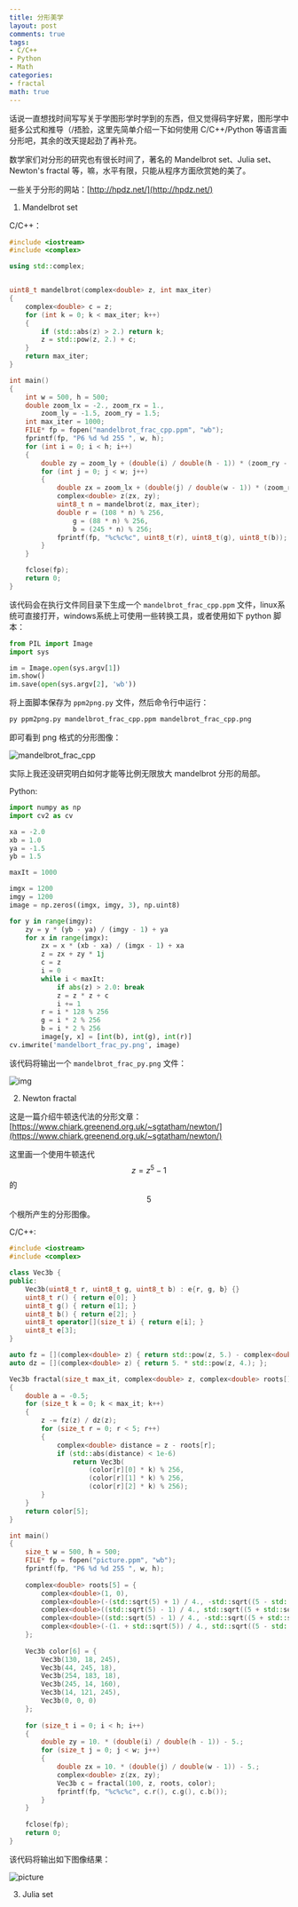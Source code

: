 ```yaml
---
title: 分形美学
layout: post
comments: true
tags:
- C/C++
- Python
- Math
categories:
- fractal
math: true
---
```


话说一直想找时间写写关于学图形学时学到的东西，但又觉得码字好累，图形学中挺多公式和推导（/捂脸，这里先简单介绍一下如何使用 C/C++/Python 等语言画分形吧，其余的改天提起劲了再补充。

数学家们对分形的研究也有很长时间了，著名的 Mandelbrot set、Julia set、Newton's fractal 等，嘛，水平有限，只能从程序方面欣赏她的美了。

一些关于分形的网站：[http://hpdz.net/](http://hpdz.net/)

1. Mandelbrot set

C/C++：
```cpp
#include <iostream>
#include <complex>

using std::complex;


uint8_t mandelbrot(complex<double> z, int max_iter)
{
	complex<double> c = z;
	for (int k = 0; k < max_iter; k++)
	{
		if (std::abs(z) > 2.) return k;
		z = std::pow(z, 2.) + c;
	}
	return max_iter;
}

int main()
{
	int w = 500, h = 500;
	double zoom_lx = -2., zoom_rx = 1.,
		zoom_ly = -1.5, zoom_ry = 1.5;
	int max_iter = 1000;
	FILE* fp = fopen("mandelbrot_frac_cpp.ppm", "wb");
	fprintf(fp, "P6 %d %d 255 ", w, h);
	for (int i = 0; i < h; i++)
	{
		double zy = zoom_ly + (double(i) / double(h - 1)) * (zoom_ry - zoom_ly);
		for (int j = 0; j < w; j++)
		{
			double zx = zoom_lx + (double(j) / double(w - 1)) * (zoom_rx - zoom_lx);
			complex<double> z(zx, zy);
			uint8_t n = mandelbrot(z, max_iter);
			double r = (108 * n) % 256,
				g = (88 * n) % 256,
				b = (245 * n) % 256;
			fprintf(fp, "%c%c%c", uint8_t(r), uint8_t(g), uint8_t(b));
		}
	}

	fclose(fp);
	return 0;
}
```

该代码会在执行文件同目录下生成一个 `mandelbrot_frac_cpp.ppm` 文件，linux系统可直接打开，windows系统上可使用一些转换工具，或者使用如下   python 脚本：
```py
from PIL import Image
import sys

im = Image.open(sys.argv[1])
im.show()
im.save(open(sys.argv[2], 'wb'))
```
将上面脚本保存为 `ppm2png.py` 文件，然后命令行中运行：
```bash
py ppm2png.py mandelbrot_frac_cpp.ppm mandelbrot_frac_cpp.png
```
即可看到 png 格式的分形图像：

![mandelbrot_frac_cpp](/img/mandelbrot_frac_cpp.png)

实际上我还没研究明白如何才能等比例无限放大 mandelbrot 分形的局部。

Python:
```py
import numpy as np
import cv2 as cv

xa = -2.0
xb = 1.0
ya = -1.5
yb = 1.5

maxIt = 1000

imgx = 1200
imgy = 1200
image = np.zeros((imgx, imgy, 3), np.uint8)

for y in range(imgy):
    zy = y * (yb - ya) / (imgy - 1) + ya
    for x in range(imgx):
        zx = x * (xb - xa) / (imgx - 1) + xa
        z = zx + zy * 1j
        c = z
        i = 0
        while i < maxIt:
            if abs(z) > 2.0: break
            z = z * z + c
            i += 1
        r = i * 128 % 256
        g = i * 2 % 256
        b = i * 2 % 256
        image[y, x] = [int(b), int(g), int(r)]
cv.imwrite('mandelbort_frac_py.png', image)
```

该代码将输出一个 `mandelbrot_frac_py.png` 文件：

![img](/img/mandelbrot_frac_py.png)

2. Newton fractal

这是一篇介绍牛顿迭代法的分形文章：[https://www.chiark.greenend.org.uk/~sgtatham/newton/](https://www.chiark.greenend.org.uk/~sgtatham/newton/)

这里画一个使用牛顿迭代 $$ z = z^5 - 1 $$ 的 $$5$$ 个根所产生的分形图像。

C/C++:
```cpp
#include <iostream>
#include <complex>

class Vec3b {
public:
	Vec3b(uint8_t r, uint8_t g, uint8_t b) : e{r, g, b} {}
	uint8_t r() { return e[0]; }
	uint8_t g() { return e[1]; }
	uint8_t b() { return e[2]; }
	uint8_t operator[](size_t i) { return e[i]; }
	uint8_t e[3];
}

auto fz = [](complex<double> z) { return std::pow(z, 5.) - complex<double>(1., 0.); };
auto dz = [](complex<double> z) { return 5. * std::pow(z, 4.); };

Vec3b fractal(size_t max_it, complex<double> z, complex<double> roots[], Vec3b color[])
{
	double a = -0.5;
	for (size_t k = 0; k < max_it; k++)
	{
		z -= fz(z) / dz(z);
		for (size_t r = 0; r < 5; r++)
		{
			complex<double> distance = z - roots[r];
			if (std::abs(distance) < 1e-6)
				return Vec3b(
					(color[r][0] * k) % 256,
					(color[r][1] * k) % 256,
					(color[r][2] * k) % 256);
		}
	}
	return color[5];
}

int main()
{
	size_t w = 500, h = 500;
	FILE* fp = fopen("picture.ppm", "wb");
	fprintf(fp, "P6 %d %d 255 ", w, h);
	
	complex<double> roots[5] = {
		complex<double>(1, 0),
		complex<double>(-(std::sqrt(5) + 1) / 4., -std::sqrt((5 - std::sqrt(5)) / 8.)),
		complex<double>((std::sqrt(5) - 1) / 4., std::sqrt((5 + std::sqrt(5)) / 8.)),
		complex<double>((std::sqrt(5) - 1) / 4., -std::sqrt((5 + std::sqrt(5)) / 8.)),
		complex<double>(-(1. + std::sqrt(5)) / 4., std::sqrt((5 - std::sqrt(5)) / 8.)),
	};
	
	Vec3b color[6] = {
		Vec3b(130, 18, 245),
		Vec3b(44, 245, 18),
		Vec3b(254, 183, 18),
		Vec3b(245, 14, 160),
		Vec3b(14, 121, 245),
		Vec3b(0, 0, 0)
	};
	
	for (size_t i = 0; i < h; i++)
	{
		double zy = 10. * (double(i) / double(h - 1)) - 5.;
		for (size_t j = 0; j < w; j++)
		{
			double zx = 10. * (double(j) / double(w - 1)) - 5.;
			complex<double> z(zx, zy);
			Vec3b c = fractal(100, z, roots, color);
			fprintf(fp, "%c%c%c", c.r(), c.g(), c.b());
		}
	}
	
	fclose(fp);
	return 0;
}
```

该代码将输出如下图像结果：

![picture](/img/picture.png)

3. Julia set
